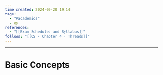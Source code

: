 ```yaml
---
time created: 2024-09-20 19:14
tags:
  - "#academics"
  - os
references:
  - "[[Exam Schedules and Syllabus]]"
follows: "[[OS - Chapter 4 - Threads]]"
---
```

---

# Basic Concepts
